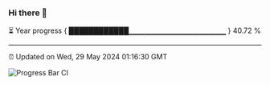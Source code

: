 ### Hi there 👋

⏳ Year progress { ████████████▁▁▁▁▁▁▁▁▁▁▁▁▁▁▁▁▁▁ } 40.72 %

---

⏰ Updated on Wed, 29 May 2024 01:16:30 GMT

![Progress Bar CI](https://github.com/liununu/liununu/workflows/Progress%20Bar%20CI/badge.svg)
